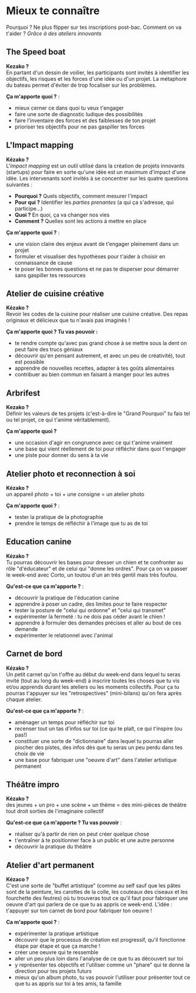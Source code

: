 # Mieux te connaître
Pourquoi ? Ne plus flipper sur tes inscriptions post-bac.
Comment on va t'aider ? *Grâce à des ateliers innovants*

## The Speed boat
**Kezako ?**  
En partant d'un dessin de voilier, les participants sont invités à identifier les objectifs, les risques et les forces d'une idée ou d'un projet. La métaphore du bateau permet d'éviter de trop focaliser sur les problèmes.  

**Ça m'apporte quoi ?** :  
- mieux cerner ce dans quoi tu veux t'engager  
- faire une sorte de diagnostic ludique des possibilités  
- faire l'inventaire des forces et des faiblesses de ton projet  
- prioriser tes objectifs pour ne pas gaspiller tes forces  

## L'Impact mapping
**Kézako ?**  
L'*impact mapping* est un outil utilisé dans la création de projets innovants (startups) pour faire en sorte qu'une idée est un maximum d'impact d'une idée. Les intervenants sont invités à se concentrer sur les quatre questions suivantes :
- **Pourquoi ?** Quels objectifs, comment mesurer l'impact  
- **Pour qui ?** Identifier les *parties prenantes* (a qui ça s'adresse, qui participe...)  
- **Quoi ?** En quoi, ça va changer nos vies  
- **Comment ?** Quelles sont les actions à mettre en place

**Ça m'apporte quoi ?** :  
- une vision claire des enjeux avant de t'engager pleinement dans un projet  
- formuler et visualiser des hypothèses pour t'aider à choisir en connaissance de cause  
- te poser les bonnes questions et ne pas te disperser pour démarrer sans gaspiller tes ressources

## Atelier de cuisine créative
**Kézako ?**  
Revoir les codes de la cuisine pour réaliser une cuisine créative. Des repas originaux et délicieux que tu n'avais pas imaginés !  

**Ça m'apporte quoi ? Tu vas pouvoir :**  
- te rendre compte qu'avec pas grand chose à se mettre sous la dent on peut faire des trucs géniaux   
- découvrir qu'en pensant autrement, et avec un peu de créativité), tout est possible  
- apprendre de nouvelles recettes, adapter à tes goûts alimentaires  
- contribuer au bien commun en faisant à manger pour les autres  

## Arbrifest
**Kezako ?**  
Définir les valeurs de tes projets (c'est-à-dire le "Grand Pourquoi" tu fais tel ou tel projet, ce qui t'anime véritablement).

**Ça m'apporte quoi ?**   
- une occasion d'agir en congruence avec ce qui t'anime vraiment  
- une base qui vient réellement de toi pour réfléchir dans quoi t'engager  
- une piste pour donner du sens à ta vie  

## Atelier photo et reconnection à soi
**Kézako ?**  
un appareil photo + toi + une consigne = un atelier photo

**Ça m'apporte quoi ?** :    
- tester la pratique de la photographie  
- prendre le temps de réfléchir à l'image que tu as de toi

## Education canine
**Kézako ?**  
Tu pourras découvrir les bases pour dresser un chien et te confronter au rôle "d'éducateur" et de celui qui "donne les ordres". Pour ça on va passer le week-end avec Corto, un toutou d'un an très gentil mais très foufou. 

**Qu'est-ce que ça m'apporte ?** :  
- découvrir la pratique de l'éducation canine
- apprendre à poser un cadre, des limites pour te faire respecter
- tester la posture de "celui qui ordonne" et "celui qui transmet"
- expérimenter la fermeté : tu ne dois pas céder avant le chien !
- apprendre à formuler des demandes précises et aller au bout de ces demande
- expérimenter le relationnel avec l'animal

## Carnet de bord
**Kézako ?**  
Un petit carnet qu'on t'offre au début du week-end dans lequel tu seras invité (tout au long du week-end) à inscrire toutes les choses que tu vis et/ou apprends durant les ateliers ou les moments collectifs. Pour ça tu pourras t'appuyer sur les "retrospectives" (mini-bilans) qu'on fera après chaque atelier.

**Qu'est-ce que ça m'apporte ?** :  
- aménager un temps pour réfléchir sur toi
- recenser tout un tas d'infos sur toi (ce qui te plaît, ce qui t'inspire (ou pas!)  
- constituer une sorte de "dictionnaire" dans lequel tu pourras aller piocher des pistes, des infos dès que tu seras un peu perdu dans tes choix de vie
- une base pour fabriquer une "oeuvre d'art" dans l'atelier artistique permanent

## Théâtre impro
**Kézako ?**  
des jeunes + un pro + une scène + un thème = des mini-pièces de théâtre tout droit sorties de l'imaginaire collectif

**Qu'est-ce que ça m'apporte ? Tu vas pouvoir** :    
- réaliser qu'à partir de rien on peut créer quelque chose  
- t'entraîner à te positionner face à un public et une autre personne  
- découvrir la pratique du théâtre  

## Atelier d'art permanent
**Kézaco ?**  
C'est une sorte de "buffet artistique" (comme au self sauf que les pâtes sont de la peinture, les carottes de la colle, les couteaux des ciseaux et les fourchette des feutres) où tu trouveras tout ce qu'il faut pour fabriquer une oeuvre d'art qui parlera de ce que tu as appris ce week-end. L'idée : t'appuyer sur ton carnet de bord pour fabriquer ton oeuvre !

**Ca m'apporte quoi ?** :  
- expérimenter la pratique artistique  
- découvrir que le processus de création est progressif, qu'il fonctionne étape par étape et que ça marche !  
- créer une oeuvre qui te ressemble  
- aller un peu plus loin dans l'analyse de ce que tu as découvert sur toi  
- y représenter tes objectifs et l'utiliser comme un "phare" qui te donne la direction pour tes projets futurs  
- mieux qu'un album photo, tu vas pouvoir l'utiliser pour présenter tout ce que tu as appris sur toi à tes amis, ta famille
